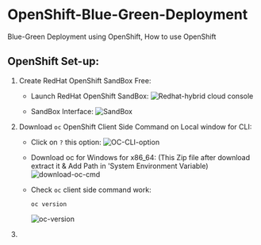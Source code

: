 # OpenShift-Blue-Green-Deployment
Blue-Green Deployment using OpenShift, How to use OpenShift


## OpenShift Set-up:

1. Create RedHat OpenShift SandBox Free:

   - Launch RedHat OpenShift SandBox:
    ![Redhat-hybrid cloud console](https://github.com/user-attachments/assets/dcd04c70-dbce-4835-a34f-2e1f8c9e82b5)

   - SandBox Interface:
    ![SandBox](https://github.com/user-attachments/assets/198bfbe5-927d-439b-b4be-c6b3a810b2bc)
 

2. Download `oc` OpenShift Client Side Command on Local window for CLI:

   - Click on `?` this option:
    ![OC-CLI-option](https://github.com/user-attachments/assets/c37fef0a-020e-492d-bf7e-31627e05a06c)

   - Download oc for Windows for x86_64: (This Zip file after download extract it & Add Path in 'System Environment Variable)
    ![download-oc-cmd](https://github.com/user-attachments/assets/f5db4f8b-f5b6-4cb3-8911-655ffe28320d)

   - Check `oc` client side command work:

         oc version

     ![oc-version](https://github.com/user-attachments/assets/ccfcd963-1a62-40b4-9f36-ae24ab3861aa)


3. 

